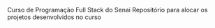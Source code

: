 Curso de Programação Full Stack do Senai
Repositório para alocar os projetos desenvolvidos no curso
